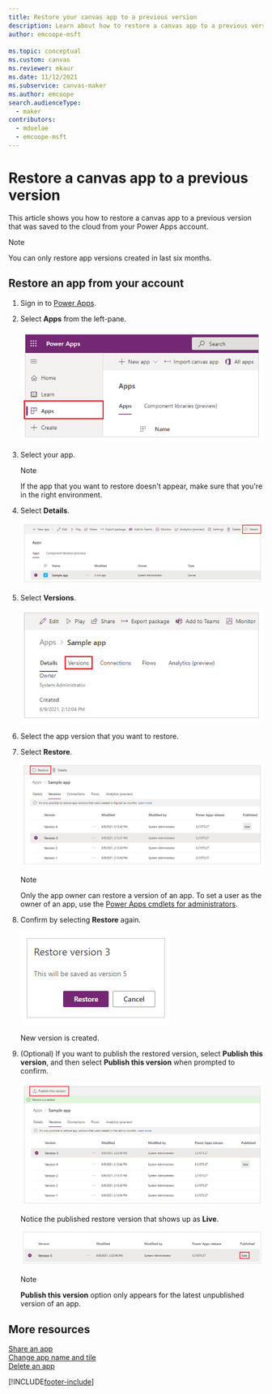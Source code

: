 ```yaml
---
title: Restore your canvas app to a previous version
description: Learn about how to restore a canvas app to a previous version.
author: emcoope-msft

ms.topic: conceptual
ms.custom: canvas
ms.reviewer: mkaur
ms.date: 11/12/2021
ms.subservice: canvas-maker
ms.author: emcoope
search.audienceType: 
  - maker
contributors:
  - mduelae
  - emcoope-msft
---
```

# Restore a canvas app to a previous version

This article shows you how to restore a canvas app to a previous version that was saved to the cloud from your Power Apps account.

> [!NOTE]
> You can only restore app versions created in last six months.

## Restore an app from your account

1. Sign in to [Power Apps](https://make.powerapps.com).

1. Select **Apps** from the left-pane.

    ![Select Apps](./media/restore-an-app/file-apps.png "Select Apps")

1. Select your app.

    > [!NOTE]
    > If the app that you want to restore doesn't appear, make sure that you're in the right environment.

1. Select **Details**.

    ![Select Details option](./media/restore-an-app/select-details.png "Select Details option")

1. Select **Versions**.

    ![Select Versions](./media/restore-an-app/versions.png "Select Versions")

1. Select the app version that you want to restore.

1. Select **Restore**.

    ![Select Restore](./media/restore-an-app/restore.png "Select Restore")

    > [!NOTE]
    > Only the app owner can restore a version of an app. To set a user as the owner of an app, use the [Power Apps cmdlets for administrators](/power-platform/admin/powerapps-powershell).

1. Confirm by selecting **Restore** again.

    ![Confirm restore](./media/restore-an-app/restore-confirm.png "Confirm restore")

    New version is created.

1. (Optional) If you want to publish the restored version, select **Publish this version**, and then select **Publish this version** when prompted to confirm.

    ![Publish restored version](./media/restore-an-app/publish.png "Publish restored version")

    Notice the published restore version that shows up as **Live**.
    
    ![Live version](./media/restore-an-app/live.png "Live version")

    > [!NOTE]
    > **Publish this version** option only appears for the latest unpublished version of an app.

## More resources
[Share an app](share-app.md)  
[Change app name and tile](set-name-tile.md)  
[Delete an app](delete-app.md)


[!INCLUDE[footer-include](../../includes/footer-banner.md)]
